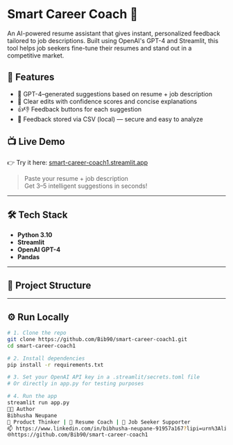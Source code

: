 # Smart Career Coach 🎯

An AI-powered resume assistant that gives instant, personalized feedback tailored to job descriptions. Built using OpenAI's GPT-4 and Streamlit, this tool helps job seekers fine-tune their resumes and stand out in a competitive market.

## 🚀 Features

- 🧠 GPT-4–generated suggestions based on resume + job description
- 📌 Clear edits with confidence scores and concise explanations
- 👍👎 Feedback buttons for each suggestion
- 🧾 Feedback stored via CSV (local) — secure and easy to analyze

## 📺 Live Demo

👉 Try it here: [smart-career-coach1.streamlit.app](https://smart-career-coach1.streamlit.app)

> Paste your resume + job description  
> Get 3–5 intelligent suggestions in seconds!

---

## 🛠️ Tech Stack

- **Python 3.10**
- **Streamlit**
- **OpenAI GPT-4**
- **Pandas**

---

## 📂 Project Structure


---

## ⚙️ Run Locally

```bash
# 1. Clone the repo
git clone https://github.com/Bib90/smart-career-coach1.git
cd smart-career-coach1

# 2. Install dependencies
pip install -r requirements.txt

# 3. Set your OpenAI API key in a .streamlit/secrets.toml file
# Or directly in app.py for testing purposes

# 4. Run the app
streamlit run app.py
👩‍💻 Author
Bibhusha Neupane
🧠 Product Thinker | 💬 Resume Coach | 🚀 Job Seeker Supporter
📫 https://www.linkedin.com/in/bibhusha-neupane-91957a167?lipi=urn%3Ali%3Apage%3Ad_flagship3_profile_view_base_contact_details%3B8%2FDQrpH1TB2E9hrsyXwEkQ%3D%3D
🌐https://github.com/Bib90/smart-career-coach1
